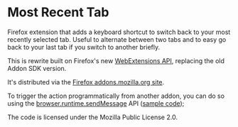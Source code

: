 Most Recent Tab
===============

Firefox extension that adds a keyboard shortcut to switch back to your most recently selected tab. Useful to alternate between two tabs and to easy go back to your last tab if you switch to another briefly.

This is rewrite built on Firefox's new [WebExtensions API](https://hacks.mozilla.org/2017/06/cross-browser-extensions-available-now-in-firefox/), replacing the old Addon SDK version.

It's distributed via the [Firefox addons.mozilla.org site](https://addons.mozilla.org/firefox/addon/most-recent-tab/).

To trigger the action programmatically from another addon, you can do so using the [browser.runtime.sendMessage](https://developer.mozilla.org/Add-ons/WebExtensions/API/runtime/sendMessage) API ([sample code](https://gist.github.com/thePaulV/df47bb3a086f027f2301c662baf78e6a));

The code is licensed under the Mozilla Public License 2.0.

